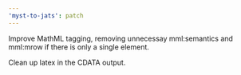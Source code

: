 ```yaml
---
'myst-to-jats': patch
---
```


Improve MathML tagging, removing unnecessay mml:semantics and mml:mrow if there is only a single element.

Clean up latex in the CDATA output.

